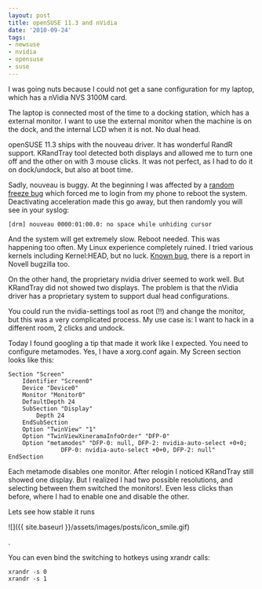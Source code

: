 ```yaml
---
layout: post
title: openSUSE 11.3 and nVidia
date: '2010-09-24'
tags:
- newsuse
- nvidia
- opensuse
- suse
---
```


I was going nuts because I could not get a sane configuration for my laptop, which has a nVidia NVS 3100M card.

The laptop is connected most of the time to a docking station, which has a external monitor. I want to use the external monitor when the machine is on the dock, and the internal LCD when it is not. No dual head.

openSUSE 11.3 ships with the nouveau driver. It has wonderful RandR support. KRandTray tool detected both displays and allowed me to turn one off and the other on with 3 mouse clicks. It was not perfect, as I had to do it on dock/undock, but also at boot time.

Sadly, nouveau is buggy. At the beginning I was affected by a [random freeze bug](https://bugzilla.redhat.com/show_bug.cgi?id=596330) which forced me to login from my phone to reboot the system. Deactivating acceleration made this go away, but then randomly you will see in your syslog:

```
[drm] nouveau 0000:01:00.0: no space while unhiding cursor
```

And the system will get extremely slow. Reboot needed. This was happening too often. My Linux experience completely ruined. I tried various kernels including Kernel:HEAD, but no luck. [Known bug](https://bugzilla.redhat.com/show_bug.cgi?id=541628), there is a report in Novell bugzilla too.

On the other hand, the proprietary nvidia driver seemed to work well. But KRandTray did not showed two displays. The problem is that the nVidia driver has a proprietary system to support dual head configurations.

You could run the nvidia-settings tool as root (!!) and change the monitor, but this was a very complicated process. My use case is: I want to hack in a different room, 2 clicks and undock.

Today I found googling a tip that made it work like I expected. You need to configure metamodes. Yes, I have a xorg.conf again. My Screen section looks like this:

```
Section "Screen"
    Identifier "Screen0"
    Device "Device0"
    Monitor "Monitor0"
    DefaultDepth 24
    SubSection "Display"
        Depth 24
    EndSubSection
    Option "TwinView" "1"
    Option "TwinViewXineramaInfoOrder" "DFP-0"
    Option "metamodes" "DFP-0: null, DFP-2: nvidia-auto-select +0+0;
               DFP-0: nvidia-auto-select +0+0, DFP-2: null"
EndSection
```

Each metamode disables one monitor. After relogin I noticed KRandTray still showed one display. But I realized I had two possible resolutions, and selecting between them switched the monitors!. Even less clicks than before, where I had to enable one and disable the other.

Lets see how stable it runs

 ![]({{ site.baseurl }}/assets/images/posts/icon_smile.gif)

.

You can even bind the switching to hotkeys using xrandr calls:

```
xrandr -s 0
xrandr -s 1
```

